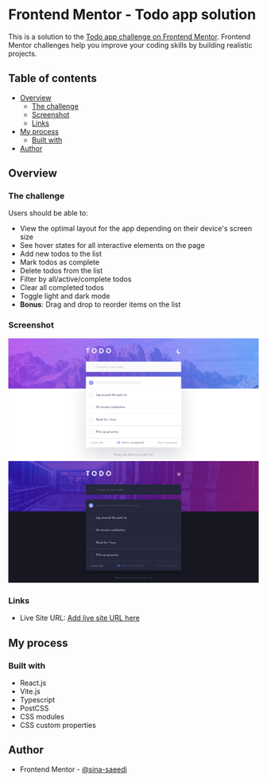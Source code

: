 # Frontend Mentor - Todo app solution

This is a solution to the [Todo app challenge on Frontend Mentor](https://www.frontendmentor.io/challenges/todo-app-Su1_KokOW). Frontend Mentor challenges help you improve your coding skills by building realistic projects.

## Table of contents

-   [Overview](#overview)
    -   [The challenge](#the-challenge)
    -   [Screenshot](#screenshot)
    -   [Links](#links)
-   [My process](#my-process)
    -   [Built with](#built-with)
-   [Author](#author)

## Overview

### The challenge

Users should be able to:

-   View the optimal layout for the app depending on their device's screen size
-   See hover states for all interactive elements on the page
-   Add new todos to the list
-   Mark todos as complete
-   Delete todos from the list
-   Filter by all/active/complete todos
-   Clear all completed todos
-   Toggle light and dark mode
-   **Bonus**: Drag and drop to reorder items on the list

### Screenshot

![](./desktop-light-screenshot.png)
![](./desktop-dark-screenshot.png)

### Links

-   Live Site URL: [Add live site URL here](https://sina-saeedi.github.io/frontend-mentor-todo-app/)

## My process

### Built with

-   React.js
-   Vite.js
-   Typescript
-   PostCSS
-   CSS modules
-   CSS custom properties

## Author

-   Frontend Mentor - [@sina-saeedi](https://www.frontendmentor.io/profile/sina-saeedi)
